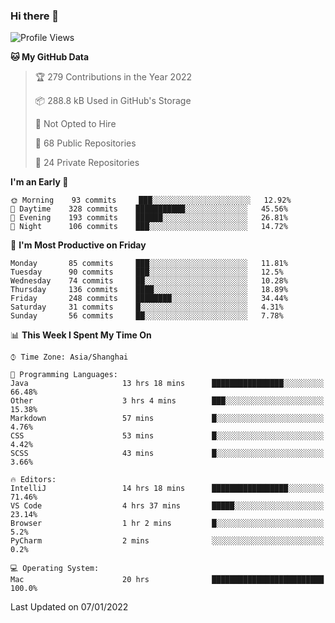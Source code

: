 ### Hi there 👋

<!--
**qbosen/qbosen** is a ✨ _special_ ✨ repository because its `README.md` (this file) appears on your GitHub profile.

Here are some ideas to get you started:

- 🔭 I’m currently working on ...
- 🌱 I’m currently learning ...
- 👯 I’m looking to collaborate on ...
- 🤔 I’m looking for help with ...
- 💬 Ask me about ...
- 📫 How to reach me: ...
- 😄 Pronouns: ...
- ⚡ Fun fact: ...
-->

<!--START_SECTION:waka-->
![Profile Views](http://img.shields.io/badge/Profile%20Views-0-blue)

**🐱 My GitHub Data** 

> 🏆 279 Contributions in the Year 2022
 > 
> 📦 288.8 kB Used in GitHub's Storage 
 > 
> 🚫 Not Opted to Hire
 > 
> 📜 68 Public Repositories 
 > 
> 🔑 24 Private Repositories  
 > 
**I'm an Early 🐤** 

```text
🌞 Morning    93 commits     ███░░░░░░░░░░░░░░░░░░░░░░   12.92% 
🌆 Daytime    328 commits    ███████████░░░░░░░░░░░░░░   45.56% 
🌃 Evening    193 commits    ██████░░░░░░░░░░░░░░░░░░░   26.81% 
🌙 Night      106 commits    ███░░░░░░░░░░░░░░░░░░░░░░   14.72%

```
📅 **I'm Most Productive on Friday** 

```text
Monday       85 commits     ███░░░░░░░░░░░░░░░░░░░░░░   11.81% 
Tuesday      90 commits     ███░░░░░░░░░░░░░░░░░░░░░░   12.5% 
Wednesday    74 commits     ██░░░░░░░░░░░░░░░░░░░░░░░   10.28% 
Thursday     136 commits    ████░░░░░░░░░░░░░░░░░░░░░   18.89% 
Friday       248 commits    ████████░░░░░░░░░░░░░░░░░   34.44% 
Saturday     31 commits     █░░░░░░░░░░░░░░░░░░░░░░░░   4.31% 
Sunday       56 commits     ██░░░░░░░░░░░░░░░░░░░░░░░   7.78%

```


📊 **This Week I Spent My Time On** 

```text
⌚︎ Time Zone: Asia/Shanghai

💬 Programming Languages: 
Java                     13 hrs 18 mins      ████████████████░░░░░░░░░   66.48% 
Other                    3 hrs 4 mins        ███░░░░░░░░░░░░░░░░░░░░░░   15.38% 
Markdown                 57 mins             █░░░░░░░░░░░░░░░░░░░░░░░░   4.76% 
CSS                      53 mins             █░░░░░░░░░░░░░░░░░░░░░░░░   4.42% 
SCSS                     43 mins             █░░░░░░░░░░░░░░░░░░░░░░░░   3.66%

🔥 Editors: 
IntelliJ                 14 hrs 18 mins      █████████████████░░░░░░░░   71.46% 
VS Code                  4 hrs 37 mins       █████░░░░░░░░░░░░░░░░░░░░   23.14% 
Browser                  1 hr 2 mins         █░░░░░░░░░░░░░░░░░░░░░░░░   5.2% 
PyCharm                  2 mins              ░░░░░░░░░░░░░░░░░░░░░░░░░   0.2%

💻 Operating System: 
Mac                      20 hrs              █████████████████████████   100.0%

```


 Last Updated on 07/01/2022
<!--END_SECTION:waka-->
